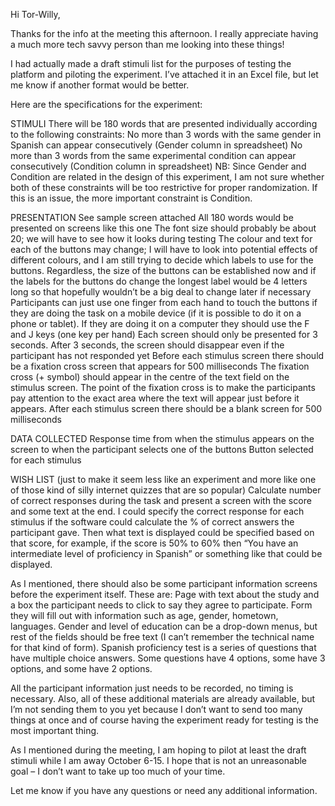 Hi Tor-Willy,

Thanks for the info at the meeting this afternoon. I really appreciate having a much more tech savvy person than me looking into these things!

I had actually made a draft stimuli list for the purposes of testing the platform and piloting the experiment. I’ve attached it in an Excel file, but let me know if another format would be better.

Here are the specifications for the experiment:

STIMULI
There will be 180 words that are presented individually according to the following constraints:
No more than 3 words with the same gender in Spanish can appear consecutively (Gender column in spreadsheet)
No more than 3 words from the same experimental condition can appear consecutively (Condition column in spreadsheet)
NB: Since Gender and Condition are related in the design of this experiment, I am not sure whether both of these constraints will be too restrictive for proper randomization. If this is an issue, the more important constraint is Condition.

PRESENTATION
See sample screen attached
All 180 words would be presented on screens like this one
The font size should probably be about 20; we will have to see how it looks during testing
The colour and text for each of the buttons may change; I will have to look into potential effects of different colours, and I am still trying to decide which labels to use for the buttons. Regardless, the size of the buttons can be established now and if the labels for the buttons do change the longest label would be 4 letters long so that hopefully wouldn’t be a big deal to change later if necessary
Participants can just use one finger from each hand to touch the buttons if they are doing the task on a mobile device (if it is possible to do it on a phone or tablet). If they are doing it on a computer they should use the F and J keys (one key per hand)
Each screen should only be presented for 3 seconds. After 3 seconds, the screen should disappear even if the participant has not responded yet
Before each stimulus screen there should be a fixation cross screen that appears for 500 milliseconds
The fixation cross (+ symbol) should appear in the centre of the text field on the stimulus screen. The point of the fixation cross is to make the participants pay attention to the exact area where the text will appear just before it appears.
After each stimulus screen there should be a blank screen for 500 milliseconds

DATA COLLECTED
Response time from when the stimulus appears on the screen to when the participant selects one of the buttons
Button selected for each stimulus

WISH LIST (just to make it seem less like an experiment and more like one of those kind of silly internet quizzes that are so popular)
Calculate number of correct responses during the task and present a screen with the score and some text at the end. I could specify the correct response for each stimulus if the software could calculate the % of correct answers the participant gave. Then what text is displayed could be specified based on that score, for example, if the score is 50% to 60% then “You have an intermediate level of proficiency in Spanish” or something like that could be displayed.

As I mentioned, there should also be some participant information screens before the experiment itself. These are:
Page with text about the study and a box the participant needs to click to say they agree to participate.
Form they will fill out with information such as age, gender, hometown, languages. Gender and level of education can be a drop-down menus, but rest of the fields should be free text (I can’t remember the technical name for that kind of form).
Spanish proficiency test is a series of questions that have multiple choice answers. Some questions have 4 options, some have 3 options, and some have 2 options.

All the participant information just needs to be recorded, no timing is necessary. Also, all of these additional materials are already available, but I’m not sending them to you yet because I don’t want to send too many things at once and of course having the experiment ready for testing is the most important thing.

As I mentioned during the meeting, I am hoping to pilot at least the draft stimuli while I am away October 6-15. I hope that is not an unreasonable goal – I don’t want to take up too much of your time.

Let me know if you have any questions or need any additional information.
